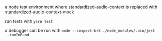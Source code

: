 a node test environment where standardized-audio-context is replaced with standardized-audio-context-mock

run tests with `yarn test`

a debugger can be run with `node --inspect-brk ./node_modules/.bin/jest --runInBand`
